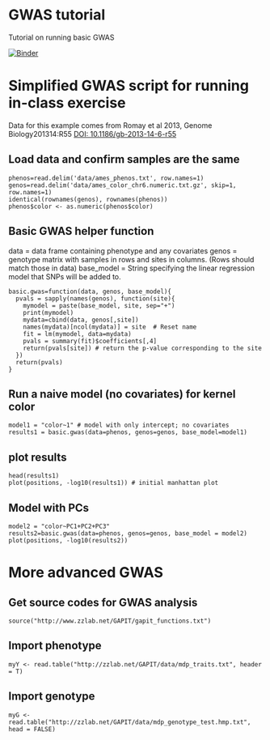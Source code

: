 # GWAS tutorial
Tutorial on running basic GWAS

[![Binder](https://mybinder.org/badge_logo.svg)]( https://mybinder.org/v2/gh/dpaudel/gwas_tutorial/main?urlpath=rstudio )

# Simplified GWAS script for running in-class exercise

Data for this example comes from Romay et al 2013, Genome Biology201314:R55 [DOI: 10.1186/gb-2013-14-6-r55](https://genomebiology.biomedcentral.com/articles/10.1186/gb-2013-14-6-r55)

## Load data and confirm samples are the same

```
phenos=read.delim('data/ames_phenos.txt', row.names=1)
genos=read.delim('data/ames_color_chr6.numeric.txt.gz', skip=1, row.names=1)
identical(rownames(genos), rownames(phenos))
phenos$color <- as.numeric(phenos$color)
```
## Basic GWAS helper function
data = data frame containing phenotype and any covariates
genos = genotype matrix with samples in rows and sites in columns. (Rows should match those in data)
base_model = String specifying the linear regression model that SNPs will be added to. 

```
basic.gwas=function(data, genos, base_model){
  pvals = sapply(names(genos), function(site){
	mymodel = paste(base_model, site, sep="+")
	print(mymodel)
	mydata=cbind(data, genos[,site])
	names(mydata)[ncol(mydata)] = site	# Reset name
	fit = lm(mymodel, data=mydata)
	pvals = summary(fit)$coefficients[,4] 
	return(pvals[site])	# return the p-value corresponding to the site
  })
  return(pvals)
}
```

## Run a naive model (no covariates) for kernel color

```
model1 = "color~1" # model with only intercept; no covariates
results1 = basic.gwas(data=phenos, genos=genos, base_model=model1)
```

## plot results

```
head(results1)
plot(positions, -log10(results1)) # initial manhattan plot
```
## Model with PCs

```
model2 = "color~PC1+PC2+PC3"
results2=basic.gwas(data=phenos, genos=genos, base_model = model2)
plot(positions, -log10(results2))
```

# More advanced GWAS
## Get source codes for GWAS analysis

```
source("http://www.zzlab.net/GAPIT/gapit_functions.txt")
```
## Import phenotype

```
myY <- read.table("http://zzlab.net/GAPIT/data/mdp_traits.txt", header = T)
```
## Import genotype

```
myG <- read.table("http://zzlab.net/GAPIT/data/mdp_genotype_test.hmp.txt", head = FALSE)
```


